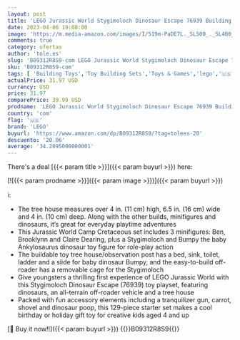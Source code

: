 ```yaml
---
layout: post
title: 'LEGO Jurassic World Stygimoloch Dinosaur Escape 76939 Building Kit; Cool Dinosaur Toy Playset for Kids Aged 4 and up; New 2021  129 Pieces '
date: 2023-04-06 19:08:00
image: 'https://m.media-amazon.com/images/I/519m-PaDE7L._SL500_._SL400_.jpg'
comments: true
category: ofertas
author: 'tole.es'
slug: 'B09312R8S9-com LEGO Jurassic World Stygimoloch Dinosaur Escape 76939...'
sku: 'B09312R8S9-com'
tags: [ 'Building Toys','Toy Building Sets','Toys & Games','lego','🇺🇸', ]
actualPrice: 31.97 USD
currency: USD
price: 31.97
comparePrice: 39.99 USD
prodname: 'LEGO Jurassic World Stygimoloch Dinosaur Escape 76939 Building Kit; Cool Dinosaur Toy Playset for Kids Aged 4 and up; New 2021  129 Pieces '
country: 'com'
flag: '🇺🇸'
brand: 'LEGO'
buyurl: 'https://www.amazon.com/dp/B09312R8S9/?tag=tolees-20'
descuento: '20.06'
average: '34.2095000000001'
---
```


There's a deal [{{< param title >}}]({{< param buyurl >}})  here:

[![{{< param prodname >}}]({{< param image >}})]({{< param buyurl >}})

ℹ️:

- The tree house measures over 4 in. (11 cm) high, 6.5 in. (16 cm) wide and 4 in. (10 cm) deep. Along with the other builds, minifigures and dinosaurs, it’s great for everyday playtime adventures
- This Jurassic World Camp Cretaceous set includes 3 minifigures: Ben, Brooklynn and Claire Dearing, plus a Stygimoloch and Bumpy the baby Ankylosaurus dinosaur toy figure for role-play action
- The buildable toy tree house/observation post has a bed, sink, toilet, ladder and a slide for baby dinosaur Bumpy, and the easy-to-build off-roader has a removable cage for the Stygimoloch
- Give youngsters a thrilling first experience of LEGO Jurassic World with this Stygimoloch Dinosaur Escape (76939) toy playset, featuring dinosaurs, an all-terrain off-roader vehicle and a tree house
- Packed with fun accessory elements including a tranquilizer gun, carrot, shovel and dinosaur poop, this 129-piece starter set makes a cool birthday or holiday gift toy for creative kids aged 4 and up

[🛒 Buy it now!!]({{< param buyurl >}})
{{<world>}}B09312R8S9{{</world>}}
